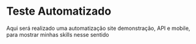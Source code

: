 # Teste Automatizado
Aqui será realizado uma automatização site demonstração, API e mobile, para mostrar minhas skills nesse sentido
